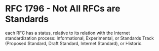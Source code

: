 # RFC 1796 - Not All RFCs are Standards

each RFC has a status, relative to its relation with the Internet standardization process: Informational, Experimental, or Standards Track (Proposed Standard, Draft Standard, Internet Standard), or Historic.